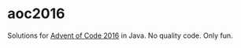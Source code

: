 # aoc2016
Solutions for [Advent of Code 2016](https://adventofcode.com/2016) in Java.
No quality code. Only fun.
